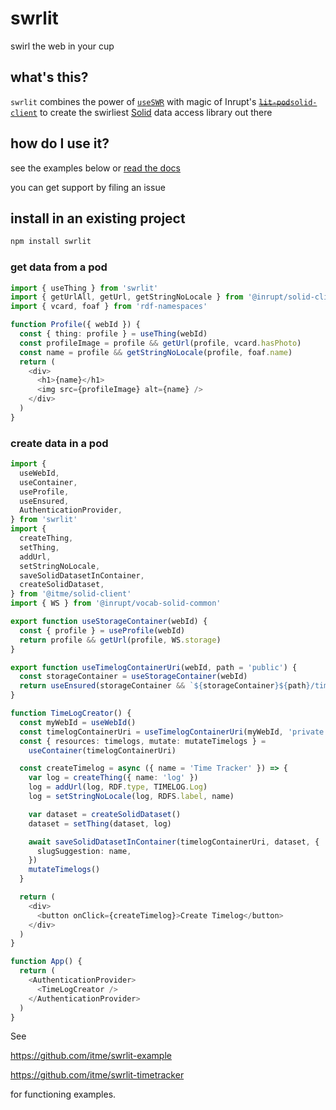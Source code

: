 # swrlit

swirl the web in your cup

## what's this?

`swrlit` combines the power of [`useSWR`](https://swr.vercel.app/)
with magic of Inrupt's [~~`lit-pod`~~`solid-client`](https://github.com/inrupt/solid-client-js) to create
the swirliest [Solid](https://solidproject.org) data access library
out there

## how do I use it?

see the examples below or [read the docs](https://swrlit.mysilio.page/)

you can get support by filing an issue

## install in an existing project

```sh
npm install swrlit
```

### get data from a pod

```typescript
import { useThing } from 'swrlit'
import { getUrlAll, getUrl, getStringNoLocale } from '@inrupt/solid-client'
import { vcard, foaf } from 'rdf-namespaces'

function Profile({ webId }) {
  const { thing: profile } = useThing(webId)
  const profileImage = profile && getUrl(profile, vcard.hasPhoto)
  const name = profile && getStringNoLocale(profile, foaf.name)
  return (
    <div>
      <h1>{name}</h1>
      <img src={profileImage} alt={name} />
    </div>
  )
}
```

### create data in a pod

```typescript
import {
  useWebId,
  useContainer,
  useProfile,
  useEnsured,
  AuthenticationProvider,
} from 'swrlit'
import {
  createThing,
  setThing,
  addUrl,
  setStringNoLocale,
  saveSolidDatasetInContainer,
  createSolidDataset,
} from '@itme/solid-client'
import { WS } from '@inrupt/vocab-solid-common'

export function useStorageContainer(webId) {
  const { profile } = useProfile(webId)
  return profile && getUrl(profile, WS.storage)
}

export function useTimelogContainerUri(webId, path = 'public') {
  const storageContainer = useStorageContainer(webId)
  return useEnsured(storageContainer && `${storageContainer}${path}/timelogs/`)
}

function TimeLogCreator() {
  const myWebId = useWebId()
  const timelogContainerUri = useTimelogContainerUri(myWebId, 'private')
  const { resources: timelogs, mutate: mutateTimelogs } =
    useContainer(timelogContainerUri)

  const createTimelog = async ({ name = 'Time Tracker' }) => {
    var log = createThing({ name: 'log' })
    log = addUrl(log, RDF.type, TIMELOG.Log)
    log = setStringNoLocale(log, RDFS.label, name)

    var dataset = createSolidDataset()
    dataset = setThing(dataset, log)

    await saveSolidDatasetInContainer(timelogContainerUri, dataset, {
      slugSuggestion: name,
    })
    mutateTimelogs()
  }

  return (
    <div>
      <button onClick={createTimelog}>Create Timelog</button>
    </div>
  )
}

function App() {
  return (
    <AuthenticationProvider>
      <TimeLogCreator />
    </AuthenticationProvider>
  )
}
```

See

https://github.com/itme/swrlit-example

https://github.com/itme/swrlit-timetracker

for functioning examples.
